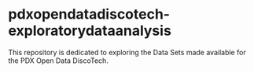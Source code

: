 # pdxopendatadiscotech-exploratorydataanalysis
This repository is dedicated to exploring the Data Sets made available for the PDX Open Data DiscoTech.
